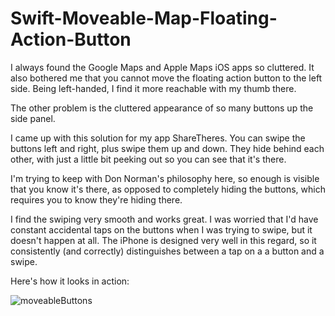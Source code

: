# Swift-Moveable-Map-Floating-Action-Button
I always found the Google Maps and Apple Maps iOS apps so cluttered. It also bothered me that you cannot move the floating action button to the left side. Being left-handed, I find it more reachable with my thumb there.

The other problem is the cluttered appearance of so many buttons up the side panel.

I came up with this solution for my app ShareTheres. You can swipe the buttons left and right, plus swipe them up and down. They hide behind each other, with just a little bit peeking out so you can see that it's there. 

I'm trying to keep with Don Norman's philosophy here, so enough is visible that you know it's there, as opposed to completely hiding the buttons, which requires you to know they're hiding there.

I find the swiping very smooth and works great. I was worried that I'd have constant accidental taps on the buttons when I was trying to swipe, but it doesn't happen at all. The iPhone is designed very well in this regard, so it consistently (and correctly) distinguishes between a tap on a a button and a swipe.

Here's how it looks in action:


![moveableButtons](https://user-images.githubusercontent.com/4951823/157504822-796e6cba-c881-4c86-8e95-d42db7b794ea.gif)
